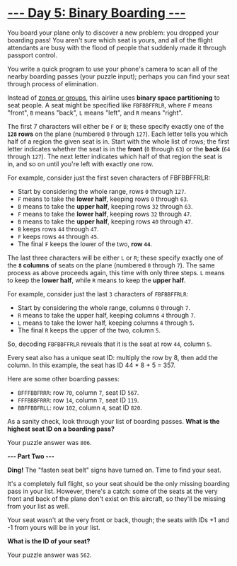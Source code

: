 # [--- Day 5: Binary Boarding ---](http://adventofcode.com/2020/day/5)


You board your plane only to discover a new problem: you dropped your boarding pass! You aren't sure which seat is yours, and all of the flight attendants are busy with the flood of people that suddenly made it through passport control.

You write a quick program to use your phone's camera to scan all of the nearby boarding passes (your puzzle input); perhaps you can find your seat through process of elimination.

Instead of [zones or groups](https://www.youtube.com/watch?v=oAHbLRjF0vo), this airline uses **binary space partitioning** to seat people. A seat might be specified like ``FBFBBFFRLR``, where ``F`` means "front", ``B`` means "back", ``L`` means "left", and ``R`` means "right".

The first 7 characters will either be ``F`` or ``B``; these specify exactly one of the **``128`` rows** on the plane (numbered ``0`` through ``127``). Each letter tells you which half of a region the given seat is in. Start with the whole list of rows; the first letter indicates whether the seat is in the **front** (``0`` through ``63``) or the **back** (``64`` through ``127``). The next letter indicates which half of that region the seat is in, and so on until you're left with exactly one row.

For example, consider just the first seven characters of FBFBBFFRLR:

  - Start by considering the whole range, rows ``0`` through ``127``.
  - ``F`` means to take the **lower half**, keeping rows ``0`` through ``63``.
  - ``B`` means to take the **upper half**, keeping rows ``32`` through ``63``.
  - ``F`` means to take the **lower half**, keeping rows ``32`` through ``47``.
  - ``B`` means to take the **upper half**, keeping rows ``40`` through ``47``.
  - ``B`` keeps rows ``44`` through ``47``.
  - ``F`` keeps rows ``44`` through ``45``.
  - The final ``F`` keeps the lower of the two, **row ``44``**.

The last three characters will be either ``L`` or ``R``; these specify exactly one of the **``8`` columns** of seats on the plane (numbered ``0`` through ``7``). The same process as above proceeds again, this time with only three steps. ``L`` means to keep the **lower half**, while ``R`` means to keep the **upper half**.

For example, consider just the last ``3`` characters of ``FBFBBFFRLR``:

  - Start by considering the whole range, columns ``0`` through ``7``.
  - ``R`` means to take the upper half, keeping columns ``4`` through ``7``.
  - ``L`` means to take the lower half, keeping columns ``4`` through ``5``.
  - The final ``R`` keeps the upper of the two, column ``5``.

So, decoding ``FBFBBFFRLR`` reveals that it is the seat at row ``44``, column ``5``.

Every seat also has a unique seat ID: multiply the row by 8, then add the column. In this example, the seat has ID 44 * 8 + 5 = 357.

Here are some other boarding passes:

 - ``BFFFBBFRRR``: row ``70``, column ``7``, seat ID ``567``.
 - ``FFFBBBFRRR``: row ``14``, column ``7``, seat ID ``119``.
 - ``BBFFBBFRLL``: row ``102``, column ``4``, seat ID ``820``.

As a sanity check, look through your list of boarding passes. **What is the highest seat ID on a boarding pass?**

Your puzzle answer was ``806``.

**--- Part Two ---**

**Ding!** The "fasten seat belt" signs have turned on. Time to find your seat.

It's a completely full flight, so your seat should be the only missing boarding pass in your list. However, there's a catch: some of the seats at the very front and back of the plane don't exist on this aircraft, so they'll be missing from your list as well.

Your seat wasn't at the very front or back, though; the seats with IDs +1 and -1 from yours will be in your list.

**What is the ID of your seat?**

Your puzzle answer was ``562``.
